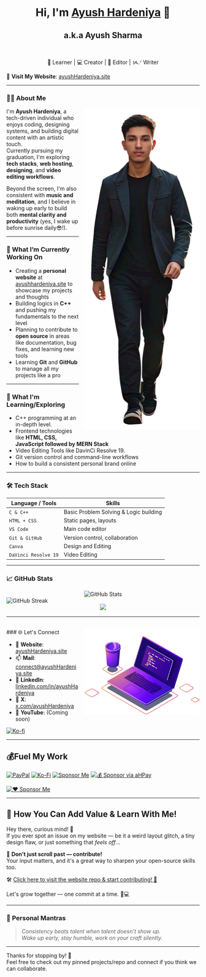 <html>
  <head>
  </head>
    <body>
    
<h1 align="center">Hi, I'm <a href="https://ayushhardeniya.site/">Ayush Hardeniya</a> 👋</h1>
<h2 align="center">a.k.a Ayush Sharma</h2><br>

<p align="center">
  🌱 Learner | 💻 Creator | 🎥 Editor |   ᝰ.ᐟ Writer
</p>
<!--
[![❤️ Sponsor Me](https://img.shields.io/badge/%20Sponsor%20Me-blueviolet?style=for-the-badge&logo=githubsponsors&logoColor=white)](https://ayushhardeniya.github.io/aHPay/) -->

<!--[![Buy Me a Coffee](https://img.shields.io/badge/Buy%20Me%20a%20Coffee-FFD700?style=for-the-badge&logo=ko-fi&logoColor=white)](https://ko-fi.com/ayushhardeniya)-->
 🔗 **Visit My Website**: [ayushHardeniya.site](https://ayushhardeniya.site)

---

### 👨‍💻 About Me

<img src="/assets/PortraitaH.png" width="300" align="right" style="margin-left: 15px; margin-bottom: 15px;" />

I'm **Ayush Hardeniya**, a tech-driven individual who enjoys coding, designing systems, and building digital content with an artistic touch.  
Currently pursuing my graduation, I'm exploring **tech stacks**, **web hosting**, **designing**, and **video editing workflows**.

Beyond the screen, I'm also consistent with **music and meditation**, and I believe in waking up early to build both **mental clarity and productivity** (yes, I wake up before sunrise daily😎!).


---

### 🚀 What I’m Currently Working On
- Creating a **personal website** at [ayushhardeniya.site](https://ayushhardeniya.site) to showcase my projects and thoughts
- Building logics in **C++** and pushing my fundamentals to the next level
- Planning to contribute to **open source** in areas like documentation, bug fixes, and learning new tools
- Learning **Git** and **GitHub** to manage all my projects like a pro

---

### 🧠 What I'm Learning/Exploring
- C++ programming at an in-depth level.
- Frontend technologies like **HTML, CSS, JavaScript followed by MERN Stack**
- Video Editing Tools like DavinCi Resolve 19.
- Git version control and command-line workflows
- How to build a consistent personal brand online

---

### 🛠️ Tech Stack

| Language / Tools    | Skills |
|---------------------|--------|
| `C & C++`           | Basic Problem Solving & Logic building |
| `HTML + CSS`        | Static pages, layouts |
| `VS Code`           | Main code editor |
| `Git & GitHub`      | Version control, collaboration |
| `Canva`             | Design and Editing |
| `DaVinci Resolve 19`| Video Editing |

---

### 📈 GitHub Stats

<p align="center">
  <img src="https://github-readme-stats.vercel.app/api?username=ayushhardeniya&show_icons=true&theme=radical" alt="GitHub Stats" />
  <br/>
  <img src="https://github-readme-streak-stats.herokuapp.com/?user=ayushhardeniya&theme=radical" alt="GitHub Streak" align="left" />
  <br>
  <img src="https://github-readme-stats.vercel.app/api/top-langs/?username=ayushhardeniya&theme=radical&hide_border=false&include_all_commits=false&count_private=false&layout=compact" />
</p>

---
<br>
### 🌐 Let's Connect

<img src="/assets/illustration.png" width="300" align="right" style="margin-left: 15px; margin-bottom: 15px;" />

- 🔗 **Website**: [ayushHardeniya.site](https://ayushhardeniya.site)
- 📫 **Mail**: [connect@ayushHardeniya.site](mailto:connect@ayushhardeniya.site)
- 💼 **LinkedIn**: [linkedin.com/in/ayushHardeniya](https://linkedin.com/in/ayushhardeniya)
- 📢 **X**: [x.com/ayushHardeniya](https://x.com/ayushhardeniya)
- 🎥 **YouTube**: (Coming soon)

<a href="https://ko-fi.com/ayushhardeniya" target="_blank" style="display:inline-block;">
  <img src="https://cdn.ko-fi.com/cdn/kofi3.png?v=3" alt="Ko-fi" style="height:65px;" />
</a>

<hr>

## 💰Fuel My Work
  [![PayPal](https://img.shields.io/badge/PayPal-00457C?style=for-the-badge&logo=paypal&logoColor=white)](https://paypal.me/ayushhardeniya) 
  [![Ko-Fi](https://img.shields.io/badge/Ko--fi-F16061?style=for-the-badge&logo=ko-fi&logoColor=white)](https://ko-fi.com/ayushhardeniya)
  [![Sponsor Me](https://img.shields.io/badge/Sponsor%20Me-F16061?style=for-the-badge&logo=githubsponsor&logoColor=white)](https://github.com/sponsors/ayushhardeniya) 
  [![💰 Sponsor via aHPay](https://img.shields.io/badge/%F0%9F%92%B0%20Sponsor%20via%20aHPay-orange?style=for-the-badge)](https://ayushhardeniya.github.io/aHPay/)


[![❤️ Sponsor Me](https://img.shields.io/badge/Sponsor%20Me-F16061?style=for-the-badge&logo=githubsponsors&logoColor=white)](https://github.com/sponsors/ayushhardeniya)

---

## 🤝 How You Can Add Value & Learn With Me!

Hey there, curious mind! 👀  
If you ever spot an issue on my website — be it a weird layout glitch, a tiny design flaw, or just something that *feels off*...

🎯 **Don't just scroll past — contribute!**  
Your input matters, and it's a great way to sharpen your open-source skills too.

🛠️ [Click here to visit the website repo & start contributing! 🚀](https://github.com/ayushHardeniya/ayushhardeniya.github.io/tree/main)

Let's grow together — one commit at a time. 🌱💻

---

### 🤍 Personal Mantras

> *Consistency beats talent when talent doesn’t show up.*  
> *Wake up early, stay humble, work on your craft silently.*

---

Thanks for stopping by! 👋  
Feel free to check out my pinned projects/repo and connect if you think we can collaborate.
  

</body>
</html>
